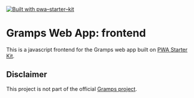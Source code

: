 [![Built with pwa–starter–kit](https://img.shields.io/badge/built_with-pwa–starter–kit_-blue.svg)](https://github.com/Polymer/pwa-starter-kit "Built with pwa–starter–kit")

# Gramps Web App: frontend

This is a javascript frontend for the Gramps web app built on [PWA Starter Kit](https://github.com/Polymer/pwa-starter-kit).

## Disclaimer

This project is not part of the official [Gramps project](https://gramps-project.org/).
